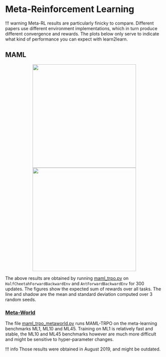 
# Meta-Reinforcement Learning

!!! warning
    Meta-RL results are particularly finicky to compare.
    Different papers use different environment implementations, which in turn produce different convergence and rewards.
    The plots below only serve to indicate what kind of performance you can expect with learn2learn.

## MAML

<p align="center">
<img src="http://learn2learn.net/assets/img/examples/cheetah_fwdbwd_rewards.png" height="330px" />
<img src="http://learn2learn.net/assets/img/examples/ant_fwdbwd_rewards.png" height="330px" />
</p>

The above results are obtained by running [maml_trpo.py](https://github.com/learnables/learn2learn/blob/master/examples/rl/maml_trpo.py) on `HalfCheetahForwardBackwardEnv` and `AntForwardBackwardEnv` for 300 updates.
The figures show the expected sum of rewards over all tasks.
The line and shadow are the mean and standard deviation computed over 3 random seeds.

### [Meta-World](https://github.com/rlworkgroup/metaworld)

The file [maml_trpo_metaworld.py](https://github.com/learnables/learn2learn/blob/master/examples/rl/maml_trpo_metaworld.py) runs MAML-TRPO on the meta-learning benchmarks ML1, ML10 and ML45. Training on ML1 is relatively fast and stable, the ML10 and ML45 benchmarks however are much more difficult and might be sensitive to hyper-parameter changes.

!!! info
    Those results were obtained in August 2019, and might be outdated.
